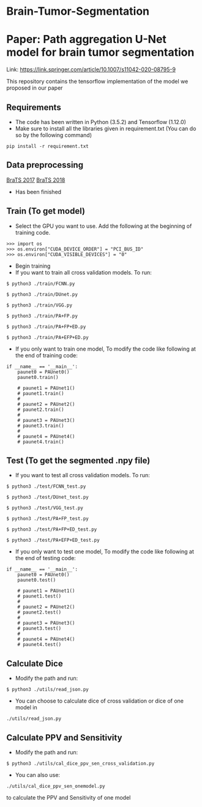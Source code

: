 # Brain-Tumor-Segmentation
# Paper: Path aggregation U-Net model for brain tumor segmentation
Link:
https://link.springer.com/article/10.1007/s11042-020-08795-9

This repository contains the tensorflow implementation of the model we proposed in our paper

## Requirements

- The code has been written in Python (3.5.2) and Tensorflow (1.12.0)
- Make sure to install all the libraries given in requirement.txt (You can do so by the following command)
```
pip install -r requirement.txt
```


## Data preprocessing
[BraTS 2017](https://www.med.upenn.edu/sbia/brats2017.html) 
[BraTS 2018](https://www.med.upenn.edu/sbia/brats2018.html) 
* Has been finished

## Train (To get model)
* Select the GPU you want to use. Add the following at the beginning of training code.
```
>>> import os
>>> os.environ["CUDA_DEVICE_ORDER"] = "PCI_BUS_ID"
>>> os.environ["CUDA_VISIBLE_DEVICES"] = "0"
```

* Begin training
* If you want to train all cross validation models. To run:
```
$ python3 ./train/FCNN.py
```
```
$ python3 ./train/DUnet.py
```
```
$ python3 ./train/VGG.py
```
```
$ python3 ./train/PA+FP.py
```
```
$ python3 ./train/PA+FP+ED.py
```
```
$ python3 ./train/PA+EFP+ED.py
```

* If you only want to train one model, To modify the code like following at the end of training code:
```
if __name__ == '__main__':
    paunet0 = PAUnet0()
    paunet0.train()

    # paunet1 = PAUnet1()
    # paunet1.train()
    #
    # paunet2 = PAUnet2()
    # paunet2.train()
    #
    # paunet3 = PAUnet3()
    # paunet3.train()
    #
    # paunet4 = PAUnet4()
    # paunet4.train()
```

## Test (To get the segmented .npy file)
* If you want to test all cross validation models. To run:
```
$ python3 ./test/FCNN_test.py
```
```
$ python3 ./test/DUnet_test.py
```
```
$ python3 ./test/VGG_test.py
```
```
$ python3 ./test/PA+FP_test.py
```
```
$ python3 ./test/PA+FP+ED_test.py
```
```
$ python3 ./test/PA+EFP+ED_test.py
```
* If you only want to test one model, To modify the code like following at the end of testing code:
```
if __name__ == '__main__':
    paunet0 = PAUnet0()
    paunet0.test()

    # paunet1 = PAUnet1()
    # paunet1.test()
    #
    # paunet2 = PAUnet2()
    # paunet2.test()
    #
    # paunet3 = PAUnet3()
    # paunet3.test()
    #
    # paunet4 = PAUnet4()
    # paunet4.test()
```
## Calculate Dice


* Modify the path and run:
```
$ python3 ./utils/read_json.py
```
* You can choose to calculate dice of cross validation or dice of one model in
```
./utils/read_json.py
```


## Calculate PPV and Sensitivity
* Modify the path and run:
```
$ python3 ./utils/cal_dice_ppv_sen_cross_validation.py
```
* You can also use:
```
./utils/cal_dice_ppv_sen_onemodel.py
```
to calculate the PPV and Sensitivity of one model




